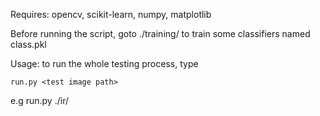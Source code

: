 Requires: opencv, scikit-learn, numpy, matplotlib

Before running the script, goto ./training/ to train some classifiers named class.pkl

Usage: to run the whole testing process, type

	run.py <test image path>

e.g
	run.py ./ir/
